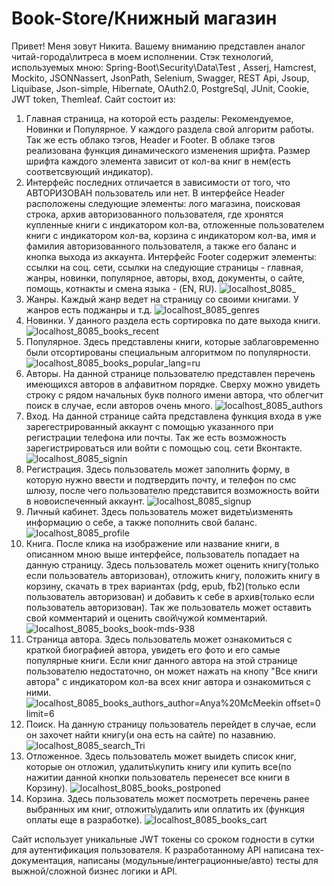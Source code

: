 # Book-Store/Книжный магазин
Привет! Меня зовут Никита. Вашему вниманию представлен аналог читай-города\литреса в моем исполнении.
Стэк технологий, используемых мною: Spring-Boot\Security\Data\Test , Asserj, Hamcrest, Mockito, JSONNassert, JsonPath, Selenium, Swagger, REST Api, Jsoup, Liquibase, Json-simple, Hibernate, OAuth2.0, PostgreSql, JUnit, Cookie, JWT token, Themleaf.
Сайт состоит из:
1. Главная страница, на которой есть разделы: Рекомендуемое, Новинки и Популярное. У каждого раздела свой алгоритм работы. Так же есть облако тэгов, Header и Footer.
В облаке тэгов реализована функция динамического изменения шрифта. Размер шрифта каждого элемента зависит от кол-ва книг в нем(есть соответсвующий индикатор).  
2. Интерфейс последних отличается в зависимости от того, что АВТОРИЗОВАН пользователь или нет. В  интерфейсе Header расположены следующие элементы: лого магазина, поисковая строка, архив авторизованного пользователя, где хронятся купленные книги с индикатором кол-ва, отложенные пользователем книги с индикатором кол-ва, корзина с индикатором кол-ва, имя и фамилия авторизованного пользователя, а также его баланс и кнопка выхода из аккаунта.
Интерфейс Footer содержит элементы: ссылки на соц. сети, ссылки на следующие страницы - главная, жанры, новинки, популярное, авторы, вход, документы, о сайте, помощь, котнакты и смена языка - (EN, RU).
![localhost_8085_](https://user-images.githubusercontent.com/85135441/211776666-40929c4f-b044-4208-aac9-1112530bb779.png)
2. Жанры. Каждый жанр ведет на страницу со своими книгами. У жанров есть поджанры и т.д.
![localhost_8085_genres](https://user-images.githubusercontent.com/85135441/211777337-44024690-c075-44cf-b308-34c32ec55af0.png)
3. Новинки. У данного раздела есть сортировка по дате выхода книги.
![localhost_8085_books_recent](https://user-images.githubusercontent.com/85135441/211777617-da2bdd37-7518-4bea-8fc0-da094b19e547.png)
4. Популярное. Здесь представлены книги, которые заблаговременно были отсортированы специальным алгоритмом по популярности.
![localhost_8085_books_popular_lang=ru](https://user-images.githubusercontent.com/85135441/211778072-3c2381e3-7dce-4180-b193-e911c38a9927.png)
5. Авторы. На данной странице пользователю представлен перечень имеющихся авторов в алфавитном порядке. Сверху можно увидеть строку с рядом начальных букв полного имени автора, что облегчит поиск в случае, если авторов очень много.
![localhost_8085_authors](https://user-images.githubusercontent.com/85135441/211778695-8b3c80f6-7437-4d4e-9895-fce1f7464581.png)
6. Вход. На данной странице сайта представлена функция входа в уже зарегестрированный аккаунт с помощью указанного при регистрации телефона или почты. Так же есть возможность зарегистрироваться или войти с помощью соц. сети Вконтакте.
![localhost_8085_signin](https://user-images.githubusercontent.com/85135441/211780749-57c25b5e-4d8d-4243-9bb7-5eb7fbf0e4a8.png)
7. Регистрация. Здесь пользователь может заполнить форму, в которую нужно ввести и подтвердить почту, и телефон по смс шлюзу, после чего пользователю представится возможность войти в новоиспеченный аккаунт.
![localhost_8085_signup](https://user-images.githubusercontent.com/85135441/211780727-30e5d3e7-d684-4714-a78e-10f1d858fe69.png)
8. Личный кабинет. Здесь пользователь может видеть\изменять информацию о себе, а также пополнить свой баланс.
![localhost_8085_profile](https://user-images.githubusercontent.com/85135441/211781298-ad5c5254-f22a-4278-b4aa-365eb71ddb6b.png)
9. Книга. После клика на изображение или название книги, в описанном мною выше интерфейсе, пользователь попадает на данную страницу. Здесь пользователь может оценить книгу(только если пользователь авторизован), отложить книгу, положить книгу в корзину, скачать в трех вариантах (pdg, epub, fb2)(только если пользователь авторизован)  и добавить к себе в архив(только если пользователь авторизован). Так же пользователь может оставить свой комментарий и оценить свой\чужой комментарий.
![localhost_8085_books_book-mds-938](https://user-images.githubusercontent.com/85135441/211783317-67c55d3b-bca5-410a-9c32-03e170b3f84a.png)
10. Страница автора. Здесь пользователь может ознакомиться с краткой биографией автора, увидеть его фото и его самые популярные книги. Если книг данного автора на этой странице пользователю недостаточно, он может нажать на кнопу "Все книги автора" с индикатором кол-ва всех книг автора и ознакомиться с ними.
![localhost_8085_books_authors_author=Anya%20McMeekin offset=0 limit=6](https://user-images.githubusercontent.com/85135441/211784138-50077888-c1a9-4c96-9daf-e2d06cf32559.png)
11. Поиск. На данную страницу пользователь перейдет в случае, если он захочет найти книгу(и она есть на сайте) по назавнию.
![localhost_8085_search_Tri](https://user-images.githubusercontent.com/85135441/211784563-9763fb1c-69e2-461a-bd2f-c4ba3f55e219.png)
12. Отложенное. Здесь пользователь может выидеть список книг, которые он отложил, удалить\купить книгу или купить все(по нажитии данной кнопки пользователь перенесет все книги в Корзину).
![localhost_8085_books_postponed](https://user-images.githubusercontent.com/85135441/211785599-9471c18b-f2dd-433c-9996-884c0459fac1.png)
13. Корзина. Здесь пользователь может посмотреть перечень ранее выбранных им книг, отложить\удалить или оплатить их (функция оплаты еще в разработке).
![localhost_8085_books_cart](https://user-images.githubusercontent.com/85135441/211786049-70aaeac3-2cdc-4bcc-a720-91a197595118.png)


Сайт использует уникальные JWT токены со сроком годности в сутки для аутентификация пользователя.
К разработанному API написана тех-документация, написаны (модульные/интеграционные/авто) тесты для выжной/сложной бизнес логики и API.
